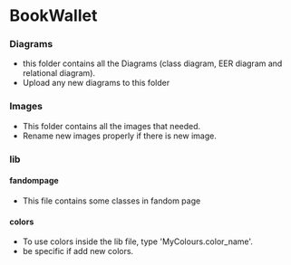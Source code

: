 # BookWallet

### Diagrams

- this folder contains all the Diagrams (class diagram, EER diagram and relational diagram).
- Upload any new diagrams to this folder

### Images

- This folder contains all the images that needed.
- Rename new images properly if there is new image.

### lib

#### fandompage

- This file contains some classes in fandom page

#### colors

- To use colors inside the lib file, type 'MyColours.color_name'.
- be specific if add new colors.
